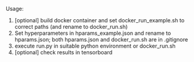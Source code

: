 Usage:
1. [optional] build docker container and set docker_run_example.sh to correct paths (and rename to docker_run.sh)
2. Set hyperparameters in hparams_example.json and rename to hparams.json; both hparams.json and docker_run.sh are in .gitignore
3. execute run.py in suitable python environment or docker_run.sh 
4. [optional] check results in tensorboard  
